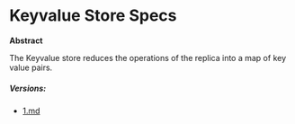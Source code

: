 
# Keyvalue Store Specs

**Abstract**

The Keyvalue store reduces the operations of the replica into a map of key value pairs.

##### Versions:

- [1.md](./1.md)

